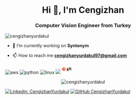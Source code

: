 <h1 align="center">Hi 👋, I'm Cengizhan</h1>
<h3 align="center">Computer Vision Engineer from Turkey</h3>
<p align="left"> <img src="https://komarev.com/ghpvc/?username=cengizhanyurdakul" alt="cengizhanyurdakul" /> </p>

- 🔭 I’m currently working on **Syntonym**

- 📫 How to reach me **cengizhanyurdakul97@gmail.com**

<img src="https://konpa.github.io/devicon/devicon.git/icons/amazonwebservices/amazonwebservices-original-wordmark.svg" alt="aws" width="40" height="40"/> <img src="https://konpa.github.io/devicon/devicon.git/icons/python/python-original-wordmark.svg" alt="python" width="40" height="40"/> <img src="https://konpa.github.io/devicon/devicon.git/icons/linux/linux-original.svg" alt="linux" width="40" height="40"/>
<img src="https://raw.githubusercontent.com/pytorch/pytorch/master/docs/source/_static/img/pytorch-logo-dark.png" height="28" /> <img src="https://github.com/github/explore/blob/master/topics/git/git.png?raw=true" height="32" /></p><p align="center"> <img src="https://github-readme-stats.vercel.app/api?username=cengizhanyurdakul&show_icons=true" alt="cengizhanyurdakul" /></p> 

[![Linkedin: CengizhanYurdakul](https://img.shields.io/badge/-CengizhanYurdakul-blue?style=flat-square&logo=Linkedin&logoColor=white&link=https://www.linkedin.com/in/thaianebraga/)](https://www.linkedin.com/in/cengizhan-yurdakul-a43a1518b/)
[![GitHub CengizhanYurdakul](https://img.shields.io/github/followers/cengizhanyurdakul?label=follow&style=social)](https://github.com/CengizhanYurdakul)
